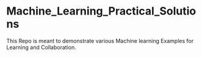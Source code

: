# Machine_Learning_Practical_Solutions
This Repo is meant to demonstrate various Machine learning Examples for Learning and Collaboration.

